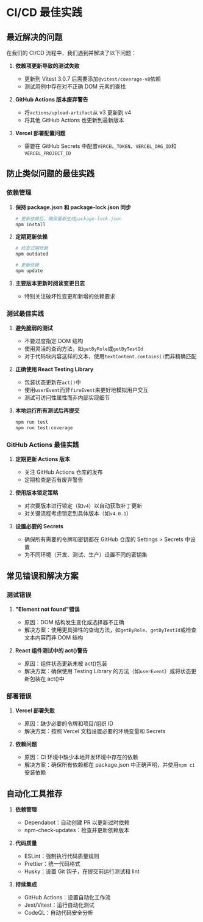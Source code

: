 # CI/CD 最佳实践

## 最近解决的问题

在我们的 CI/CD 流程中，我们遇到并解决了以下问题：

1. **依赖项更新导致的测试失败**

   - 更新到 Vitest 3.0.7 后需要添加`@vitest/coverage-v8`依赖
   - 测试用例中存在对不正确 DOM 元素的查找

2. **GitHub Actions 版本废弃警告**

   - 将`actions/upload-artifact`从 v3 更新到 v4
   - 将其他 GitHub Actions 也更新到最新版本

3. **Vercel 部署配置问题**
   - 需要在 GitHub Secrets 中配置`VERCEL_TOKEN`、`VERCEL_ORG_ID`和`VERCEL_PROJECT_ID`

## 防止类似问题的最佳实践

### 依赖管理

1. **保持 package.json 和 package-lock.json 同步**

   ```bash
   # 更新依赖后，确保重新生成package-lock.json
   npm install
   ```

2. **定期更新依赖**

   ```bash
   # 检查过期依赖
   npm outdated

   # 更新依赖
   npm update
   ```

3. **主要版本更新时阅读变更日志**
   - 特别关注破坏性变更和新增的依赖要求

### 测试最佳实践

1. **避免脆弱的测试**

   - 不要过度指定 DOM 结构
   - 使用灵活的查询方法，如`getByRole`或`getByTestId`
   - 对于代码块内容这样的文本，使用`textContent.contains()`而非精确匹配

2. **正确使用 React Testing Library**

   - 包装状态更新在`act()`中
   - 使用`userEvent`而非`fireEvent`来更好地模拟用户交互
   - 测试可访问性属性而非内部实现细节

3. **本地运行所有测试后再提交**
   ```bash
   npm run test
   npm run test:coverage
   ```

### GitHub Actions 最佳实践

1. **定期更新 Actions 版本**

   - 关注 GitHub Actions 仓库的发布
   - 定期检查是否有废弃警告

2. **使用版本锁定策略**

   - 对次要版本进行锁定（如`v4`）以自动获取补丁更新
   - 对关键流程考虑锁定到具体版本（如`v4.0.1`）

3. **设置必要的 Secrets**
   - 确保所有需要的令牌和密钥都在 GitHub 仓库的 Settings > Secrets 中设置
   - 为不同环境（开发、测试、生产）设置不同的密钥集

## 常见错误和解决方案

### 测试错误

1. **"Element not found"错误**

   - 原因：DOM 结构发生变化或选择器不正确
   - 解决方案：使用更具弹性的查询方法，如`getByRole`、`getByTestId`或检查文本内容而非 DOM 结构

2. **React 组件测试中的 act()警告**
   - 原因：组件状态更新未被 act()包装
   - 解决方案：确保使用 Testing Library 的方法（如`userEvent`）或将状态更新包装在 act()中

### 部署错误

1. **Vercel 部署失败**

   - 原因：缺少必要的令牌和项目/组织 ID
   - 解决方案：按照 Vercel 文档设置必要的环境变量和 Secrets

2. **依赖问题**
   - 原因：CI 环境中缺少本地开发环境中存在的依赖
   - 解决方案：确保所有依赖都在 package.json 中正确声明，并使用`npm ci`安装依赖

## 自动化工具推荐

1. **依赖管理**

   - Dependabot：自动创建 PR 以更新过时依赖
   - npm-check-updates：检查并更新依赖版本

2. **代码质量**

   - ESLint：强制执行代码质量规则
   - Prettier：统一代码格式
   - Husky：设置 Git 钩子，在提交前运行测试和 lint

3. **持续集成**
   - GitHub Actions：设置自动化工作流
   - Jest/Vitest：运行自动化测试
   - CodeQL：自动代码安全分析
